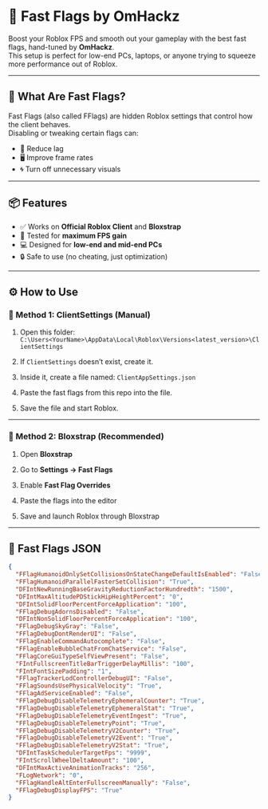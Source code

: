 # 🚀 Fast Flags by OmHackz

Boost your Roblox FPS and smooth out your gameplay with the best fast flags, hand-tuned by **OmHackz**.  
This setup is perfect for low-end PCs, laptops, or anyone trying to squeeze more performance out of Roblox.

---

## 🔧 What Are Fast Flags?

Fast Flags (also called FFlags) are hidden Roblox settings that control how the client behaves.  
Disabling or tweaking certain flags can:
- 🧠 Reduce lag
- 🖥️ Improve frame rates
- 🌀 Turn off unnecessary visuals

---

## 📦 Features

- ✅ Works on **Official Roblox Client** and **Bloxstrap**
- 🧪 Tested for **maximum FPS gain**
- 💻 Designed for **low-end and mid-end PCs**
- 🔒 Safe to use (no cheating, just optimization)

---

## ⚙️ How to Use

### 📁 Method 1: ClientSettings (Manual)

1. Open this folder: `C:\Users<YourName>\AppData\Local\Roblox\Versions<latest_version>\ClientSettings`

2. If `ClientSettings` doesn’t exist, create it.
   
3. Inside it, create a file named: `ClientAppSettings.json`

4. Paste the fast flags from this repo into the file.

5. Save the file and start Roblox.

---

### 🚀 Method 2: Bloxstrap (Recommended)

1. Open **Bloxstrap**

2. Go to **Settings → Fast Flags**

3. Enable **Fast Flag Overrides**

4. Paste the flags into the editor

5. Save and launch Roblox through Bloxstrap

---

## 📄 Fast Flags JSON

```json
{
  "FFlagHumanoidOnlySetCollisionsOnStateChangeDefaultIsEnabled": "False",
  "FFlagHumanoidParallelFasterSetCollision": "True",
  "DFIntNewRunningBaseGravityReductionFactorHundredth": "1500",
  "DFIntMaxAltitudePDStickHipHeightPercent": "0",
  "DFIntSolidFloorPercentForceApplication": "100",
  "FFlagDebugAdornsDisabled": "False",
  "DFIntNonSolidFloorPercentForceApplication": "100",
  "FFlagDebugSkyGray": "False",
  "FFlagDebugDontRenderUI": "False",
  "FFlagEnableCommandAutocomplete": "False",
  "FFlagEnableBubbleChatFromChatService": "False",
  "FFlagCoreGuiTypeSelfViewPresent": "False",
  "FIntFullscreenTitleBarTriggerDelayMillis": "100",
  "FIntFontSizePadding": "1",
  "FFlagTrackerLodControllerDebugUI": "False",
  "FFlagSoundsUsePhysicalVelocity": "True",
  "FFlagAdServiceEnabled": "False",
  "FFlagDebugDisableTelemetryEphemeralCounter": "True",
  "FFlagDebugDisableTelemetryEphemeralStat": "True",
  "FFlagDebugDisableTelemetryEventIngest": "True",
  "FFlagDebugDisableTelemetryPoint": "True",
  "FFlagDebugDisableTelemetryV2Counter": "True",
  "FFlagDebugDisableTelemetryV2Event": "True",
  "FFlagDebugDisableTelemetryV2Stat": "True",
  "DFIntTaskSchedulerTargetFps": "9999",
  "FIntScrollWheelDeltaAmount": "100",
  "DFIntMaxActiveAnimationTracks": "256",
  "FLogNetwork": "0",
  "FFlagHandleAltEnterFullscreenManually": "False",
  "FFlagDebugDisplayFPS": "True"
}



